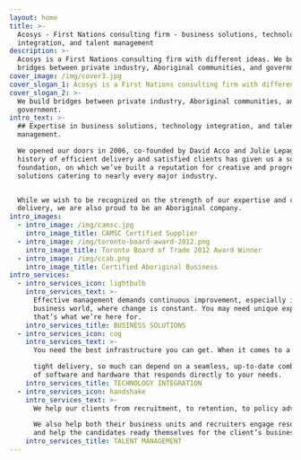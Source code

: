 ```yaml
---
layout: home
title: >-
  Acosys - First Nations consulting firm - business solutions, technology
  integration, and talent management
description: >-
  Acosys is a First Nations consulting firm with different ideas. We build
  bridges between private industry, Aboriginal communities, and government.
cover_image: /img/cover3.jpg
cover_slogan_1: Acosys is a First Nations consulting firm with different ideas.
cover_slogan_2: >-
  We build bridges between private industry, Aboriginal communities, and
  government.
intro_text: >-
  ## Expertise in business solutions, technology integration, and talent
  management.

  We opened our doors in 2006, co-founded by David Acco and Julie Lepage. Our
  history of efficient delivery and satisfied clients has given us a solid
  foundation, on which we’ve built a reputation for creative and progressive
  solutions catering to nearly every major industry.


  While we wish to be recognized on the strength of our expertise and consistent
  delivery, we are also proud to be an Aboriginal company.
intro_images:
  - intro_image: /img/camsc.jpg
    intro_image_title: CAMSC Certified Supplier
  - intro_image: /img/toronto-board-award-2012.png
    intro_image_title: Toronto Board of Trade 2012 Award Winner
  - intro_image: /img/ccab.png
    intro_image_title: Certified Aboriginal Business
intro_services:
  - intro_services_icon: lightbulb
    intro_services_text: >-
      Effective management demands continuous improvement, especially in today's
      business world, where change is constant. You may need unique expertise:
      that’s what we’re here for.
    intro_services_title: BUSINESS SOLUTIONS
  - intro_services_icon: cog
    intro_services_text: >-
      You need the best infrastructure you can get. When it comes to a

      tight delivery, so much can depend on a seamless, up-to-date combination
      of software and hardware that responds directly to your needs.
    intro_services_title: TECHNOLOGY INTEGRATION
  - intro_services_icon: handshake
    intro_services_text: >-
      We help our clients from recruitment, to retention, to policy advice.

      We also help both their business units and recruiters engage resources,
      and help the candidates ready themselves for the client’s business.
    intro_services_title: TALENT MANAGEMENT
---
```



